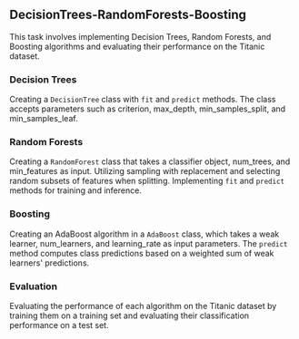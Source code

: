 ## DecisionTrees-RandomForests-Boosting

This task involves implementing Decision Trees, Random Forests, and Boosting algorithms and evaluating their performance on the Titanic dataset.

### Decision Trees

Creating a `DecisionTree` class with `fit` and `predict` methods. The class accepts parameters such as criterion, max_depth, min_samples_split, and min_samples_leaf.

### Random Forests

Creating a `RandomForest` class that takes a classifier object, num_trees, and min_features as input. Utilizing sampling with replacement and selecting random subsets of features when splitting. Implementing `fit` and `predict` methods for training and inference.

### Boosting

Creating an AdaBoost algorithm in a `AdaBoost` class, which takes a weak learner, num_learners, and learning_rate as input parameters. The `predict` method computes class predictions based on a weighted sum of weak learners' predictions.

### Evaluation

Evaluating the performance of each algorithm on the Titanic dataset by training them on a training set and evaluating their classification performance on a test set.
